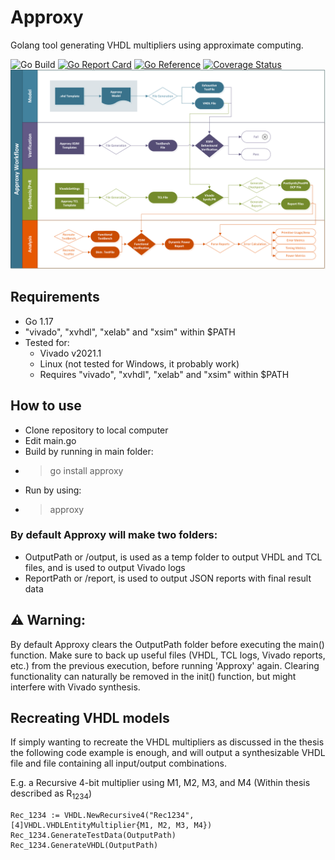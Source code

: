 # Approxy
Golang tool generating VHDL multipliers using approximate computing. 

![Go Build](https://github.com/RickvanLoo/approxy/actions/workflows/go.yml/badge.svg)
[![Go Report Card](https://goreportcard.com/badge/github.com/RickvanLoo/Approxy?style=flat-square)](https://goreportcard.com/report/github.com/RickvanLoo/Approxy)
[![Go Reference](https://pkg.go.dev/badge/github.com/RickvanLoo/Approxy.svg)](https://pkg.go.dev/github.com/RickvanLoo/Approxy)
[![Coverage Status](https://coveralls.io/repos/github/RickvanLoo/Approxy/badge.svg)](https://coveralls.io/github/RickvanLoo/Approxy)
![Approxy Workflow](approxy.png)

## Requirements
- Go 1.17
- "vivado", "xvhdl", "xelab" and "xsim" within $PATH
- Tested for:
    - Vivado v2021.1
    - Linux (not tested for Windows, it probably work)
    - Requires "vivado", "xvhdl", "xelab" and "xsim" within $PATH


## How to use
- Clone repository to local computer
- Edit main.go
- Build by running in main folder:
- >go install approxy
- Run by using:
- >approxy

### By default Approxy will make two folders:
- OutputPath or /output, is used as a temp folder to output VHDL and TCL files, and is used to output Vivado logs
- ReportPath or /report, is used to output JSON reports with final result data

## :warning: Warning: 
By default Approxy clears the OutputPath folder before executing the main() function. Make sure to back up useful files (VHDL, TCL logs, Vivado reports, etc.) from the previous execution, before running 'Approxy' again. Clearing functionality can naturally be removed in the init() function, but might interfere with Vivado synthesis.

## Recreating VHDL models
If simply wanting to recreate the VHDL multipliers as discussed in the thesis the following code example is enough, and will output a synthesizable VHDL file and file containing all input/output combinations. 

E.g. a Recursive 4-bit multiplier using M1, M2, M3, and M4 (Within thesis described as R<sub>1234</sub>)

    Rec_1234 := VHDL.NewRecursive4("Rec1234", [4]VHDL.VHDLEntityMultiplier{M1, M2, M3, M4})
    Rec_1234.GenerateTestData(OutputPath)
    Rec_1234.GenerateVHDL(OutputPath)

